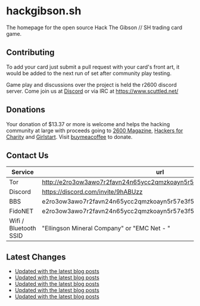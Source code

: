 # hackgibson.sh
The homepage for the open source Hack The Gibson // SH trading card game.


## Contributing

To add your card just submit a pull request with your card's front art, it would be added to the next run of set after community play testing.

Game play and discussions over the project is held the r2600 discord server. Come join us at [Discord](https://discord.com/invite/9hABUzz) or via IRC at https://www.scuttled.net/


## Donations

Your donation of $13.37 or more is welcome and helps the hacking community at large with proceeds going to [2600 Magazine](https://2600.com/), [Hackers for Charity](https://hackersforcharity.org) and [Girlstart](https://girlstart.org).  Visit [buymeacoffee](https://www.buymeacoffee.com/hackgibson.sh) to donate.


## Contact Us

Service | url
-|-
Tor | http://e2ro3ow3awo7r2favn24n65ycc2qmzkoayn5r57e3f56nvjwdcgg32ad.onion
Discord | https://discord.com/invite/9hABUzz
BBS | e2ro3ow3awo7r2favn24n65ycc2qmzkoayn5r57e3f56nvjwdcgg32ad.onion:23
FidoNET | e2ro3ow3awo7r2favn24n65ycc2qmzkoayn5r57e3f56nvjwdcgg32ad.onion:24554
Wifi / Bluetooth SSID | "Ellingson Mineral Company" or "EMC Net - <fidonet address>"

## Latest Changes
<!-- BLOG-POST-LIST:START -->
- [Updated with the latest blog posts](https://github.com/DFW2600/hackgibson.sh/commit/46fa85e5785ca1e5660c2f1d08f6703f8d89b407)
- [Updated with the latest blog posts](https://github.com/DFW2600/hackgibson.sh/commit/16e648cb5842f362488eb85caefb717bb55d85a9)
- [Updated with the latest blog posts](https://github.com/DFW2600/hackgibson.sh/commit/27be7524f67b369e756d26a63d14b4a4e1136715)
- [Updated with the latest blog posts](https://github.com/DFW2600/hackgibson.sh/commit/80afb44e7cdb7ec4d765d74e53d168ee0c231e66)
- [Updated with the latest blog posts](https://github.com/DFW2600/hackgibson.sh/commit/76efa67c09ebab45021553483a65d74ccab57044)
<!-- BLOG-POST-LIST:END -->
